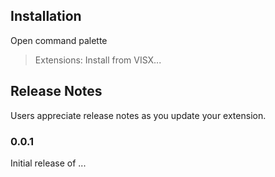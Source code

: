 ## Installation

Open command palette

> Extensions: Install from VISX...

## Release Notes

Users appreciate release notes as you update your extension.

### 0.0.1

Initial release of ...
